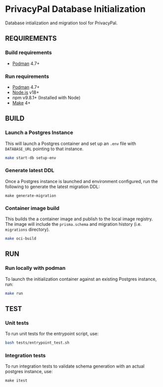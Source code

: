 # PrivacyPal Database Initialization

Database intialization and migration tool for PrivacyPal.

## REQUIREMENTS

### Build requirements

- [Podman](https://podman.io/docs/installation) 4.7+

### Run requirements

- [Podman](https://podman.io/docs/installation) 4.7+
- [Node.js](https://nodejs.org/en) v18+
- npm v9.8.1+ (Installed with Node)
- [Make](https://www.gnu.org/software/make/) 4+

## BUILD

### Launch a Postgres Instance

This will launch a Postgres container and set up an `.env` file with `DATABASE_URL` pointing to that instance.

```bash
make start-db setup-env
```

### Generate latest DDL

Once a Postgres instance is launched and environment configured, run the following to generate the latest migration DDL:

```
make generate-migration
```

### Container image build

This builds the a container image and publish to the local image registry. The image will include the `prisma.schema` and migration history (i.e. `migrations` directory).

```bash
make oci-build
```

## RUN

### Run locally with podman

To launch the initialization container against an existing Postgres instance, run:

```bash
make run
```

## TEST

### Unit tests

To run unit tests for the entrypoint script, use:

```bash
bash tests/entrypoint_test.sh
```

### Integration tests

To run integration tests to validate schema generation with an actual postgres instance, use:

```
make itest
```
